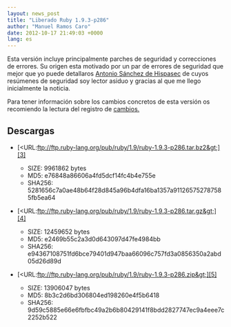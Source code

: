 ```yaml
---
layout: news_post
title: "Liberado Ruby 1.9.3-p286"
author: "Manuel Ramos Caro"
date: 2012-10-17 21:49:03 +0000
lang: es
---
```


Esta versión incluye principalmente parches de seguridad y correcciones
de errores. Su origen esta motivado por un par de errores de seguridad
que mejor que yo puede detallaros [Antonio Sánchez de Hispasec][1] de
cuyos resúmenes de seguridad soy lector asiduo y gracias al que me llego
inicialmente la noticia.

Para tener información sobre los cambios concretos de esta versión os
recomiendo la lectura del registro de [cambios.][2]

## Descargas

* [&lt;URL:ftp://ftp.ruby-lang.org/pub/ruby/1.9/ruby-1.9.3-p286.tar.bz2&gt;][3]
  * SIZE: 9961862 bytes
  * MD5: e76848a86606a4fd5dcf14fc4b4e755e
  * SHA256:
    5281656c7a0ae48b64f28d845a96b4dfa16ba1357a911265752787585fb5ea64

* [&lt;URL:ftp://ftp.ruby-lang.org/pub/ruby/1.9/ruby-1.9.3-p286.tar.gz&gt;][4]
  * SIZE: 12459652 bytes
  * MD5: e2469b55c2a3d0d643097d47fe4984bb
  * SHA256:
    e94367108751fd6bce79401d947baa66096c757fd3a0856350a2abd05d26d89d

* [&lt;URL:ftp://ftp.ruby-lang.org/pub/ruby/1.9/ruby-1.9.3-p286.zip&gt;][5]
  * SIZE: 13906047 bytes
  * MD5: 8b3c2d6bd306804ed198260e4f5b6418
  * SHA256:
    9d59c5885e66e6fbfbc49a2b6b80429141f8bdd2827747ec9a4eee7c2252b522



[1]: http://unaaldia.hispasec.com/2012/10/vulnerabilidad-en-la-creacion-de.html
[2]: http://svn.ruby-lang.org/repos/ruby/tags/v1_9_3_286/ChangeLog
[3]: ftp://ftp.ruby-lang.org/pub/ruby/1.9/ruby-1.9.3-p286.tar.bz2
[4]: ftp://ftp.ruby-lang.org/pub/ruby/1.9/ruby-1.9.3-p286.tar.gz
[5]: ftp://ftp.ruby-lang.org/pub/ruby/1.9/ruby-1.9.3-p286.zip
